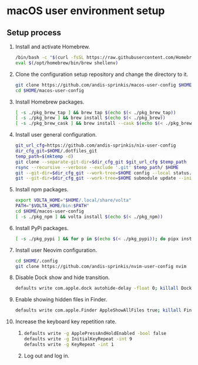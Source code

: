 # macOS user environment setup

## Setup process

1. Install and activate Homebrew.
    ```sh
    /bin/bash -c "$(curl -fsSL https://raw.githubusercontent.com/Homebrew/install/HEAD/install.sh)"
    eval $(/opt/homebrew/bin/brew shellenv)
    ```
1. Clone the configuration setup repository and change the directory to it.
    ```sh
    git clone https://github.com/andis-sprinkis/macos-user-config $HOME/macos-user-config
    cd $HOME/macos-user-config
    ```
1. Install Homebrew packages.
    ```sh
    [ -s ./pkg_brew_tap ] && brew tap $(echo $(< ./pkg_brew_tap))
    [ -s ./pkg_brew ] && brew install $(echo $(< ./pkg_brew))
    [ -s ./pkg_brew_cask ] && brew install --cask $(echo $(< ./pkg_brew_cask))
    ```
1. Install user general configuration.
    ```sh
    git_url_cfg=https://github.com/andis-sprinkis/nix-user-config
    dir_cfg_git=$HOME/.dotfiles_git
    temp_path=$(mktemp -d)
    git clone --separate-git-dir=$dir_cfg_git $git_url_cfg $temp_path
    rsync --recursive --verbose --exclude '.git' $temp_path/ $HOME
    git --git-dir=$dir_cfg_git --work-tree=$HOME config --local status.showUntrackedFiles no
    git --git-dir=$dir_cfg_git --work-tree=$HOME submodule update --init
    ```
1. Install npm packages.
    ```sh
    export VOLTA_HOME="$HOME/.local/share/volta"
    PATH="$VOLTA_HOME/bin:$PATH"
    cd $HOME/macos-user-config
    [ -s ./pkg_npm ] && volta install $(echo $(< ./pkg_npm))
    ```
1. Install PyPi packages.
    ```sh
    [ -s ./pkg_pypi ] && for p in $(echo $(< ./pkg_pypi)); do pipx install $p; done
    ```
1. Install user Neovim configuration.
    ```sh
    cd $HOME/.config
    git clone https://github.com/andis-sprinkis/nvim-user-config nvim
    ```
1. Disable Dock show and hide transition.
    ```sh
    defaults write com.apple.dock autohide-delay -float 0; killall Dock
    ```
1. Enable showing hidden files in Finder.
    ```sh
    defaults write com.apple.Finder AppleShowAllFiles true; killall Finder
    ```
1. Increase the keyboard key repetition rate.
    1. ```sh
       defaults write -g ApplePressAndHoldEnabled -bool false
       defaults write -g InitialKeyRepeat -int 9
       defaults write -g KeyRepeat -int 1
       ```
    1. Log out and log in.
